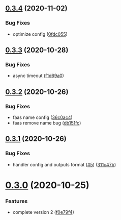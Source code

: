## [0.3.4](https://github.com/serverless-components/tencent-websocket/compare/v0.3.3...v0.3.4) (2020-11-02)


### Bug Fixes

* optimize config ([0fdc055](https://github.com/serverless-components/tencent-websocket/commit/0fdc05559ec6cc38ddbbf76183e24c8ef82b9034))

## [0.3.3](https://github.com/serverless-components/tencent-websocket/compare/v0.3.2...v0.3.3) (2020-10-28)


### Bug Fixes

* async timeout ([f1d69a0](https://github.com/serverless-components/tencent-websocket/commit/f1d69a00578630ed3f7979a9933d8f3363d49523))

## [0.3.2](https://github.com/serverless-components/tencent-websocket/compare/v0.3.1...v0.3.2) (2020-10-26)


### Bug Fixes

* faas name config ([36c0ac4](https://github.com/serverless-components/tencent-websocket/commit/36c0ac48ab363d193b080a01faeb4c66c7323194))
* faas remove name bug ([db151fc](https://github.com/serverless-components/tencent-websocket/commit/db151fc19c5535e39ce7ce3f058f7fba05330c17))

## [0.3.1](https://github.com/serverless-components/tencent-websocket/compare/v0.3.0...v0.3.1) (2020-10-26)


### Bug Fixes

* handler config and outputs format ([#5](https://github.com/serverless-components/tencent-websocket/issues/5)) ([311c47b](https://github.com/serverless-components/tencent-websocket/commit/311c47b84d5dfce7d90d8c46c07e9c66b8706917))

# [0.3.0](https://github.com/serverless-components/tencent-websocket/compare/v0.2.3...v0.3.0) (2020-10-25)


### Features

* complete version 2 ([f0e79f4](https://github.com/serverless-components/tencent-websocket/commit/f0e79f43ec9017cc2e8958c959973e01b49f48ab))
